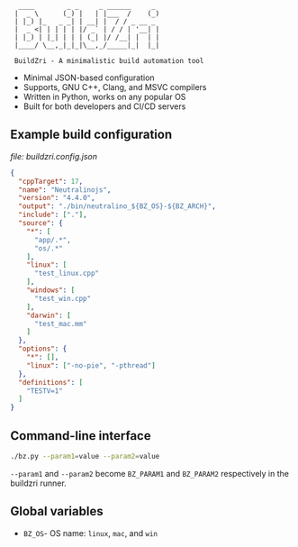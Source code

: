 ```
  ____        _ _     _ ______     _ 
 |  _ \      (_) |   | |___  /    (_)
 | |_) |_   _ _| | __| |  / / _ __ _ 
 |  _ <| | | | | |/ _` | / / | '__| |
 | |_) | |_| | | | (_| |/ /__| |  | |
 |____/ \__,_|_|_|\__,_/_____|_|  |_|
 
 BuildZri - A minimalistic build automation tool
```

- Minimal JSON-based configuration
- Supports, GNU C++, Clang, and MSVC compilers
- Written in Python, works on any popular OS
- Built for both developers and CI/CD servers


## Example build configuration

_file: buildzri.config.json_

```json
{
  "cppTarget": 17,
  "name": "Neutralinojs",
  "version": "4.4.0",
  "output": "./bin/neutralino_${BZ_OS}-${BZ_ARCH}",
  "include": ["."],
  "source": {
    "*": [
      "app/.*",
      "os/.*"
    ],
    "linux": [
      "test_linux.cpp"
    ],
    "windows": [
      "test_win.cpp"
    ],
    "darwin": [
      "test_mac.mm"
    ] 
  },
  "options": {
    "*": [],
    "linux": ["-no-pie", "-pthread"]
  },
  "definitions": [
    "TESTV=1"
  ]
}
```

## Command-line interface

```bash
./bz.py --param1=value --param2=value
```

`--param1` and `--param2` become `BZ_PARAM1` and `BZ_PARAM2` respectively in the buildzri runner.

## Global variables

- `BZ_OS`- OS name: `linux`, `mac`, and `win`
